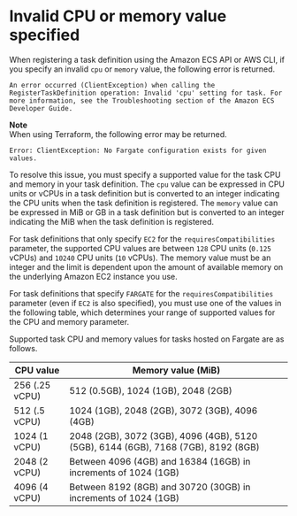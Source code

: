 # Invalid CPU or memory value specified<a name="task-cpu-memory-error"></a>

When registering a task definition using the Amazon ECS API or AWS CLI, if you specify an invalid `cpu` or `memory` value, the following error is returned\.

```
An error occurred (ClientException) when calling the RegisterTaskDefinition operation: Invalid 'cpu' setting for task. For more information, see the Troubleshooting section of the Amazon ECS Developer Guide.
```

**Note**  
When using Terraform, the following error may be returned\.  

```
Error: ClientException: No Fargate configuration exists for given values.
```

To resolve this issue, you must specify a supported value for the task CPU and memory in your task definition\. The `cpu` value can be expressed in CPU units or vCPUs in a task definition but is converted to an integer indicating the CPU units when the task definition is registered\. The `memory` value can be expressed in MiB or GB in a task definition but is converted to an integer indicating the MiB when the task definition is registered\.

For task definitions that only specify `EC2` for the `requiresCompatibilities` parameter, the supported CPU values are between `128` CPU units \(`0.125` vCPUs\) and `10240` CPU units \(`10` vCPUs\)\. The memory value must be an integer and the limit is dependent upon the amount of available memory on the underlying Amazon EC2 instance you use\.

For task definitions that specify `FARGATE` for the `requiresCompatibilities` parameter \(even if `EC2` is also specified\), you must use one of the values in the following table, which determines your range of supported values for the CPU and memory parameter\.

Supported task CPU and memory values for tasks hosted on Fargate are as follows\.


| CPU value | Memory value \(MiB\) | 
| --- | --- | 
| 256 \(\.25 vCPU\) | 512 \(0\.5GB\), 1024 \(1GB\), 2048 \(2GB\) | 
| 512 \(\.5 vCPU\) | 1024 \(1GB\), 2048 \(2GB\), 3072 \(3GB\), 4096 \(4GB\) | 
| 1024 \(1 vCPU\) | 2048 \(2GB\), 3072 \(3GB\), 4096 \(4GB\), 5120 \(5GB\), 6144 \(6GB\), 7168 \(7GB\), 8192 \(8GB\) | 
| 2048 \(2 vCPU\) | Between 4096 \(4GB\) and 16384 \(16GB\) in increments of 1024 \(1GB\) | 
| 4096 \(4 vCPU\) | Between 8192 \(8GB\) and 30720 \(30GB\) in increments of 1024 \(1GB\) | 
